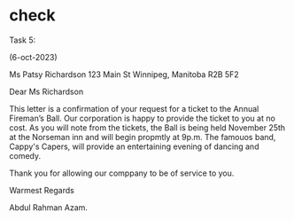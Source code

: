 # check


Task 5: 


(6-oct-2023)

Ms Patsy
Richardson 123
Main St
Winnipeg, Manitoba
R2B 5F2

Dear Ms
Richardson

This letter is a confirmation of your request for a ticket to the Annual Fireman’s Ball. Our corporation is happy to provide the ticket to you at no cost.
As you will note from the tickets, the Ball is being held November 25th at the Norseman inn and will begin propmtly at 9p.m. The famouos band, Cappy's Capers, will provide an entertaining evening of dancing and comedy.

Thank you for allowing our comppany to be of service to you.

Warmest Regards


Abdul Rahman Azam.
